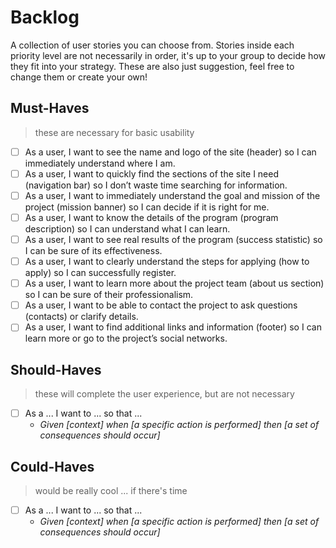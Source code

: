 # Backlog

A collection of user stories you can choose from. Stories inside each priority
level are not necessarily in order, it's up to your group to decide how they fit
into your strategy. These are also just suggestion, feel free to change them or
create your own!

## Must-Haves

> these are necessary for basic usability

- [ ] As a user, I want to see the name and logo of the site (header) so I can
      immediately understand where I am.
- [ ] As a user, I want to quickly find the sections of the site I need
      (navigation bar) so I don’t waste time searching for information.
- [ ] As a user, I want to immediately understand the goal and mission of the
      project (mission banner) so I can decide if it is right for me.
- [ ] As a user, I want to know the details of the program (program description)
      so I can understand what I can learn.
- [ ] As a user, I want to see real results of the program (success statistic)
      so I can be sure of its effectiveness.
- [ ] As a user, I want to clearly understand the steps for applying (how to
      apply) so I can successfully register.
- [ ] As a user, I want to learn more about the project team (about us section)
      so I can be sure of their professionalism.
- [ ] As a user, I want to be able to contact the project to ask questions
      (contacts) or clarify details.
- [ ] As a user, I want to find additional links and information (footer) so I
      can learn more or go to the project’s social networks.

## Should-Haves

> these will complete the user experience, but are not necessary

- [ ] As a ... I want to ... so that ...
  - _Given [context] when [a specific action is performed] then [a set of
    consequences should occur]_

## Could-Haves

> would be really cool ... if there's time

- [ ] As a ... I want to ... so that ...
  - _Given [context] when [a specific action is performed] then [a set of
    consequences should occur]_
